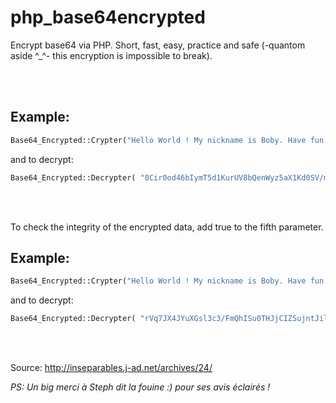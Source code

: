 # php_base64encrypted
Encrypt base64 via PHP. Short, fast, easy, practice and safe (-quantom aside ^_^- this encryption is impossible to break).

<br><br>

## Example: 

```php
Base64_Encrypted::Crypter("Hello World ! My nickname is Boby. Have fun.", "My First Key", "My second Key", "My third Key");`
``` 
 and to decrypt:

```php
Base64_Encrypted::Decrypter( "0Cir0od46bIymT5d1KurUV8bQenWyz5aX1Kd0SV/m6y3ZeptXzsEWpikx0jHUd/cdgv", "My First Key", "My second Key", "My third Key");
```

<br><br>
 
 To check the integrity of the encrypted data, add true to the fifth parameter.
 
## Example:
 
```php
Base64_Encrypted::Crypter("Hello World ! My nickname is Boby. Have fun.", "My First Key", "My second Key", "My third Key", true);
```
and to decrypt:

```php
Base64_Encrypted::Decrypter( "rVq7JX4JYuXGsl3c3/FmQhISu0THJjCIZSujntJilZbZ7ZmAFBswUUK5OSD00pGgmPrN/LLbw/4", "My First Key", "My second Key", "My third Key", true);
```

<br><br>





Source: http://inseparables.j-ad.net/archives/24/

*PS: Un big merci à Steph dit la fouine :) pour ses avis éclairés !*
